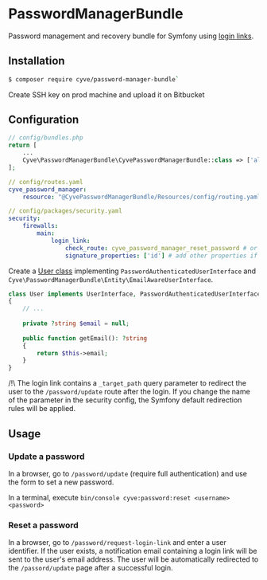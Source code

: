 # PasswordManagerBundle
Password management and recovery bundle for Symfony using [login links](https://symfony.com/doc/current/security/login_link.html).

## Installation
```bash
$ composer require cyve/password-manager-bundle`
```
Create SSH key on prod machine and upload it on Bitbucket

## Configuration
```php
// config/bundles.php
return [
    ...
    Cyve\PasswordManagerBundle\CyvePasswordManagerBundle::class => ['all' => true],
];
```
```yaml
// config/routes.yaml
cyve_password_manager:
    resource: "@CyvePasswordManagerBundle/Resources/config/routing.yaml"
```
```yaml
// config/packages/security.yaml
security:
    firewalls:
        main:
            login_link:
                check_route: cyve_password_manager_reset_password # or any login-link route
                signature_properties: ['id'] # add other properties if you want
```

Create a [User class](https://symfony.com/doc/current/security.html#the-user) implementing `PasswordAuthenticatedUserInterface` and `Cyve\PasswordManagerBundle\Entity\EmailAwareUserInterface`.
```php
class User implements UserInterface, PasswordAuthenticatedUserInterface, EmailAwareUserInterface
{
    // ...
    
    private ?string $email = null;
    
    public function getEmail(): ?string
    {
        return $this->email;
    }
}
```

/!\ The login link contains a `_target_path` query parameter to redirect the user to the `/password/update` route after the login. If you change the name of the parameter in the security config, the Symfony default redirection rules will be applied.

## Usage

### Update a password
In a browser, go to `/password/update` (require full authentication) and use the form to set a new password.

In a terminal, execute `bin/console cyve:password:reset <username> <password>`

### Reset a password
In a browser, go to `/password/request-login-link` and enter a user identifier. If the user exists, a notification email containing a login link will be sent to the user's email address. The user will be automatically redirected to the `/passord/update` page after a successful login.
